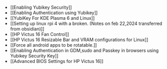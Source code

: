- [[Enabling Yubikey Security]]
- [[Enabling Authentication using Yubikey]]
- [[YubiKey For KDE Plasma 6 and Linux]]
- [[Setting up linux rpi 4 with a broken. (Notes on feb 22,2024 transferred from obsidian)]]
- [[HP Victus 16 Fan Control]]
- [[HP Victus 16 Resizable Bar and VRAM configurations for Linux]]
- [[Force all android apps to be rotatable.]]
- [[Enabling Authentication in GDM,sudo and Passkey in browsers using Yubikey Security Key]]
- [[Advanced BIOS Settings for HP Victus 16]]